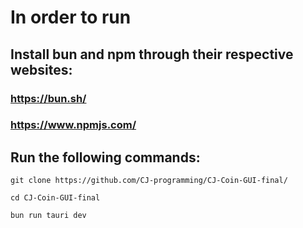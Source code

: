# In order to run
## Install bun and npm through their respective websites:
### https://bun.sh/
### https://www.npmjs.com/
## Run the following commands:
`git clone https://github.com/CJ-programming/CJ-Coin-GUI-final/`

`cd CJ-Coin-GUI-final`

`bun run tauri dev`

